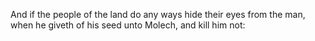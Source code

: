 And if the people of the land do any ways hide their eyes from the man, when he giveth of his seed unto Molech, and kill him not:
